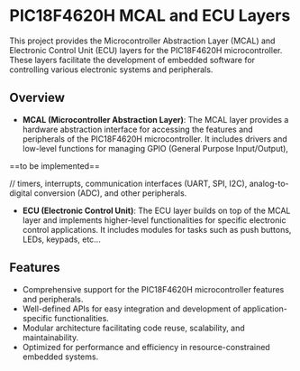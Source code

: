 # PIC18F4620H MCAL and ECU Layers

This project provides the Microcontroller Abstraction Layer (MCAL) and Electronic Control Unit (ECU) layers for the PIC18F4620H microcontroller. These layers facilitate the development of embedded software for controlling various electronic systems and peripherals.

## Overview

- **MCAL (Microcontroller Abstraction Layer)**: The MCAL layer provides a hardware abstraction interface for accessing the features and peripherals of the PIC18F4620H microcontroller. It includes drivers and low-level functions for managing GPIO (General Purpose Input/Output),

==to be implemented==

// timers, interrupts, communication interfaces (UART, SPI, I2C), analog-to-digital conversion (ADC), and other peripherals.

 

- **ECU (Electronic Control Unit)**: The ECU layer builds on top of the MCAL layer and implements higher-level functionalities for specific electronic control applications. It includes modules for tasks such as push buttons, LEDs, keypads, etc...

## Features

- Comprehensive support for the PIC18F4620H microcontroller features and peripherals.
- Well-defined APIs for easy integration and development of application-specific functionalities.
- Modular architecture facilitating code reuse, scalability, and maintainability.
- Optimized for performance and efficiency in resource-constrained embedded systems.